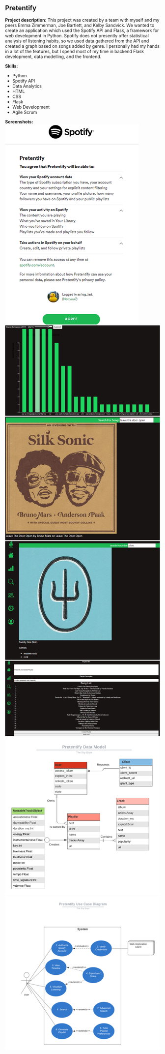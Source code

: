 ## Pretentify

**Project description:** This project was created by a team with myself and my peers Emma Zimmerman, Joe Bartlett, and Kelby Sandvick. We wanted to create an application which used the Spotify API and Flask, a framework for web development in Python. Spotify does not presently offer statistical analysis of listening habits, so we used data gathered from the API and created a graph based on songs added by genre. I personally had my hands in a lot of the features, but I spend most of my time in backend Flask development, data modelling, and the frontend. 

**Skills:**
* Python
* Spotify API
* Data Analytics
* HTML
* CSS
* Flask
* Web Development
* Agile Scrum

**Screenshots:**
<img src="images/AuthenticationScreenshot.png?raw=true"/>
<img src="images/Graphphoto.png?raw=true"/>
<img src="images/Searchphoto.png?raw=true"/>
<img src="images/Artistphoto.png?raw=true"/>
<img src="images/Generatephoto2.png?raw=true"/>
<img src="images/pretentifyDataModel.png?raw=true"/>
<img src="images/pretentifyUseCaseDiagram.png?raw=true"/>

